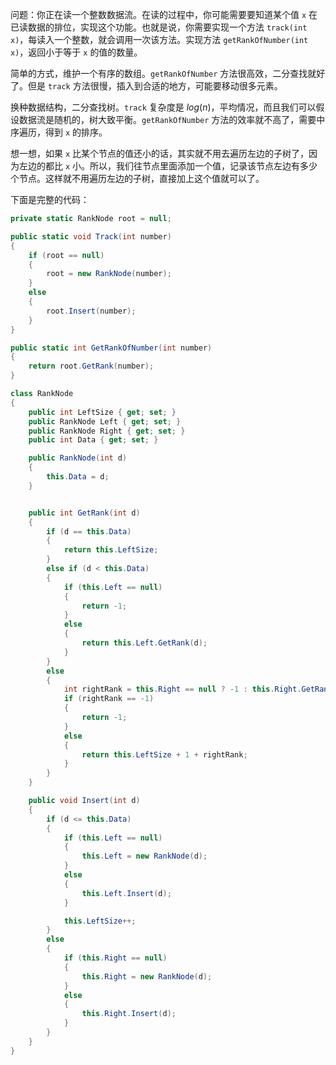 问题：你正在读一个整数数据流。在读的过程中，你可能需要要知道某个值 `x` 在已读数据的排位，实现这个功能。也就是说，你需要实现一个方法 `track(int x)`，每读入一个整数，就会调用一次该方法。实现方法 `getRankOfNumber(int x)`，返回小于等于 `x` 的值的数量。

简单的方式，维护一个有序的数组。`getRankOfNumber` 方法很高效，二分查找就好了。但是 `track` 方法很慢，插入到合适的地方，可能要移动很多元素。

换种数据结构，二分查找树。`track` 复杂度是 
$log(n)$，平均情况，而且我们可以假设数据流是随机的，树大致平衡。`getRankOfNumber` 方法的效率就不高了，需要中序遍历，得到 `x` 的排序。

想一想，如果 `x` 比某个节点的值还小的话，其实就不用去遍历左边的子树了，因为左边的都比 `x` 小。所以，我们往节点里面添加一个值，记录该节点左边有多少个节点。这样就不用遍历左边的子树，直接加上这个值就可以了。

下面是完整的代码：
``` csharp
private static RankNode root = null;

public static void Track(int number)
{
    if (root == null)
    {
        root = new RankNode(number);
    }
    else
    {
        root.Insert(number);
    }
}

public static int GetRankOfNumber(int number)
{
    return root.GetRank(number);
}

class RankNode
{
    public int LeftSize { get; set; }
    public RankNode Left { get; set; }
    public RankNode Right { get; set; }
    public int Data { get; set; }

    public RankNode(int d)
    {
        this.Data = d;
    }


    public int GetRank(int d)
    {
        if (d == this.Data)
        {
            return this.LeftSize;
        }
        else if (d < this.Data)
        {
            if (this.Left == null)
            {
                return -1;
            }
            else
            {
                return this.Left.GetRank(d);
            }
        }
        else
        {
            int rightRank = this.Right == null ? -1 : this.Right.GetRank(d);
            if (rightRank == -1)
            {
                return -1;
            }
            else
            {
                return this.LeftSize + 1 + rightRank;
            }
        }
    }

    public void Insert(int d)
    {
        if (d <= this.Data)
        {
            if (this.Left == null)
            {
                this.Left = new RankNode(d);
            }
            else
            {
                this.Left.Insert(d);
            }

            this.LeftSize++;
        }
        else
        {
            if (this.Right == null)
            {
                this.Right = new RankNode(d);
            }
            else
            {
                this.Right.Insert(d);
            }
        }
    }
}
```
